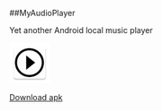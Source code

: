 ##MyAudioPlayer

Yet another Android local music player

![alt text](https://github.com/junzew/myaudioplayer/raw/master/MyAudioPlayer/app/src/main/res/mipmap-hdpi/ic_launcher.png "ic_launcher")

[Download apk](https://github.com/junzew/myaudioplayer/raw/master/myaudioplayer0.2-app-release.apk)